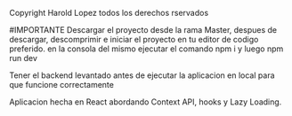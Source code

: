 Copyright Harold Lopez todos los derechos rservados

#IMPORTANTE Descargar el proyecto desde la rama Master, despues de descargar, descomprimir e iniciar el proyecto en tu editor de codigo preferido. en la consola del mismo ejecutar el comando npm i y luego npm run dev

Tener el backend levantado antes de ejecutar la aplicacion en local para que funcione correctamente

Aplicacion hecha en React abordando Context API, hooks y Lazy Loading.

